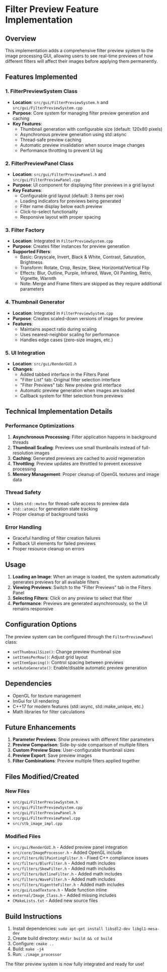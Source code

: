 # Filter Preview Feature Implementation

## Overview

This implementation adds a comprehensive filter preview system to the image processing GUI, allowing users to see real-time previews of how different filters will affect their images before applying them permanently.

## Features Implemented

### 1. FilterPreviewSystem Class
- **Location**: `src/gui/FilterPreviewSystem.h` and `src/gui/FilterPreviewSystem.cpp`
- **Purpose**: Core system for managing filter preview generation and caching
- **Key Features**:
  - Thumbnail generation with configurable size (default: 120x80 pixels)
  - Asynchronous preview generation using std::async
  - Thread-safe preview caching
  - Automatic preview invalidation when source image changes
  - Performance throttling to prevent UI lag

### 2. FilterPreviewPanel Class
- **Location**: `src/gui/FilterPreviewPanel.h` and `src/gui/FilterPreviewPanel.cpp`
- **Purpose**: UI component for displaying filter previews in a grid layout
- **Key Features**:
  - Configurable grid layout (default: 3 items per row)
  - Loading indicators for previews being generated
  - Filter name display below each preview
  - Click-to-select functionality
  - Responsive layout with proper spacing

### 3. Filter Factory
- **Location**: Integrated in `FilterPreviewSystem.cpp`
- **Purpose**: Creates filter instances for preview generation
- **Supported Filters**:
  - Basic: Grayscale, Invert, Black & White, Contrast, Saturation, Brightness
  - Transform: Rotate, Crop, Resize, Skew, Horizontal/Vertical Flip
  - Effects: Blur, Outline, Purple, Infrared, Wave, Oil Painting, Retro, Vignette, Warmth
  - Note: Merge and Frame filters are skipped as they require additional parameters

### 4. Thumbnail Generator
- **Location**: Integrated in `FilterPreviewSystem.cpp`
- **Purpose**: Creates scaled-down versions of images for preview
- **Features**:
  - Maintains aspect ratio during scaling
  - Uses nearest-neighbor scaling for performance
  - Handles edge cases (zero-size images, etc.)

### 5. UI Integration
- **Location**: `src/gui/RenderGUI.h`
- **Changes**:
  - Added tabbed interface in the Filters Panel
  - "Filter List" tab: Original filter selection interface
  - "Filter Previews" tab: New preview grid interface
  - Automatic preview generation when images are loaded
  - Callback system for filter selection from previews

## Technical Implementation Details

### Performance Optimizations
1. **Asynchronous Processing**: Filter application happens in background threads
2. **Thumbnail Scaling**: Previews use small thumbnails instead of full-resolution images
3. **Caching**: Generated previews are cached to avoid regeneration
4. **Throttling**: Preview updates are throttled to prevent excessive processing
5. **Memory Management**: Proper cleanup of OpenGL textures and image data

### Thread Safety
- Uses `std::mutex` for thread-safe access to preview data
- `std::atomic` for generation state tracking
- Proper cleanup of background tasks

### Error Handling
- Graceful handling of filter creation failures
- Fallback UI elements for failed previews
- Proper resource cleanup on errors

## Usage

1. **Loading an Image**: When an image is loaded, the system automatically generates previews for all available filters
2. **Viewing Previews**: Switch to the "Filter Previews" tab in the Filters Panel
3. **Selecting Filters**: Click on any preview to select that filter
4. **Performance**: Previews are generated asynchronously, so the UI remains responsive

## Configuration Options

The preview system can be configured through the `FilterPreviewPanel` class:
- `setThumbnailSize()`: Change preview thumbnail size
- `setItemsPerRow()`: Adjust grid layout
- `setItemSpacing()`: Control spacing between previews
- `setAutoGenerate()`: Enable/disable automatic preview generation

## Dependencies

- OpenGL for texture management
- ImGui for UI rendering
- C++17 for modern features (std::async, std::make_unique, etc.)
- Math libraries for filter calculations

## Future Enhancements

1. **Parameter Previews**: Show previews with different filter parameters
2. **Preview Comparison**: Side-by-side comparison of multiple filters
3. **Custom Preview Sizes**: User-configurable thumbnail sizes
4. **Preview Export**: Save preview images
5. **Filter Combinations**: Preview multiple filters applied together

## Files Modified/Created

### New Files
- `src/gui/FilterPreviewSystem.h`
- `src/gui/FilterPreviewSystem.cpp`
- `src/gui/FilterPreviewPanel.h`
- `src/gui/FilterPreviewPanel.cpp`
- `src/stb_image_impl.cpp`

### Modified Files
- `src/gui/RenderGUI.h` - Added preview panel integration
- `src/core/ImageProcessor.h` - Added OpenGL include
- `src/filters/OilPaintingFilter.h` - Fixed C++ compliance issues
- `src/filters/BlurFilter.h` - Added math includes
- `src/filters/SkewFilter.h` - Added math includes
- `src/filters/OutlineFilter.h` - Added math includes
- `src/filters/WaveFilter.h` - Added math includes
- `src/filters/VigentteFilter.h` - Added math includes
- `src/gui/LoadTexture.h` - Made function inline
- `external/Image_Class.h` - Added missing includes
- `CMakeLists.txt` - Added new source files

## Build Instructions

1. Install dependencies: `sudo apt-get install libsdl2-dev libgl1-mesa-dev`
2. Create build directory: `mkdir build && cd build`
3. Configure: `cmake ..`
4. Build: `make -j4`
5. Run: `./image_processor`

The filter preview system is now fully integrated and ready for use!